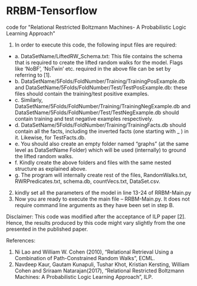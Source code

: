 # RRBM-Tensorflow
code for "Relational Restricted Boltzmann Machines- A Probabilistic Logic Learning Approach"

1.	In order to execute this code, the following input files are required:
   * a.	DataSetName/LiftedRW_Schema.txt:
       This file contains the schema that is required to create the lifted random walks for the model. Flags like ‘NoBF’, ‘NoTwin’ etc.          required in the above file can be set by referring to [1].
   * b.	DataSetName/5Folds/FoldNumber/Training/TrainingPosExample.db and DataSetName/5Folds/FoldNumber/Test/TestPosExample.db: 
      these files should contain the training/test positive examples.
   * c.	Similarly, DataSetName/5Folds/FoldNumber/Training/TrainingNegExample.db and DataSetName/5Folds/FoldNumber/Test/TestNegExample.db 
      should contain training and test negative examples respectively.
   * d.	DataSetName/5Folds/FoldNumber/Training/TrainingFacts.db should contain all the facts, including the inverted facts (one starting
      with _ ) in it. Likewise, for TestFacts.db.
  * e.	You should also create an empty folder named “graphs” (at the same level as DataSetName Folder) which will be used (internally) to
      ground the lifted random walks.
  * f.	Kindly create the above folders and files with the same nested structure as explained above.
  * g.	The program will internally create rest of the files, RandomWalks.txt, RWRPredicates.txt, schema.db, countVecs.txt, DataSet.csv. 
2.	kindly set all the parameters of the model in line 13-24 of RRBM-Main.py
3.	Now you are ready to execute the main file – RRBM-Main.py. It does not require command line arguments as they have been set in step B.

Disclaimer: This code was modified after the acceptance of ILP paper [2]. Hence, the results produced by this code might vary slightly from the one presented in the published paper.

References:
1.	Ni Lao and William W. Cohen (2010), “Relational Retrieval Using a Combination of Path-Constrained Random Walks”, ECML.
2.	Navdeep Kaur, Gautam Kunapuli, Tushar Khot, Kristian Kersting, William Cohen and Sriraam Natarajan(2017), “Relational Restricted Boltzmann Machines: A Probabilistic Logic Learning Approach”, ILP.
